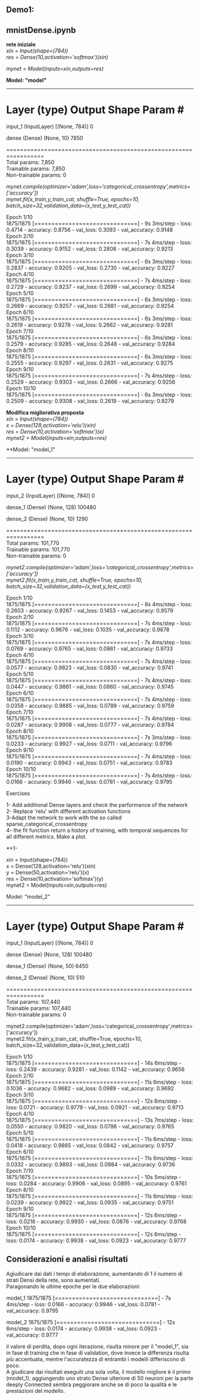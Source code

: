 
## Demo1:   
## mnistDense.ipynb  


**rete iniziale**  
*xin = Input(shape=(784))*  
*res = Dense(10,activation='softmax')(xin)*  

*mynet = Model(inputs=xin,outputs=res)*  

**Model: "model"**  
_______________________________________________  
 Layer (type)                Output Shape              Param #     
=================================================================  
 input_1 (InputLayer)        [(None, 784)]             0           
                                                                   
 dense (Dense)               (None, 10)                7850        
                                                                   
=================================================================  
Total params: 7,850  
Trainable params: 7,850  
Non-trainable params: 0  

*mynet.compile(optimizer='adam',loss='categorical_crossentropy',metrics=['accuracy'])*  
*mynet.fit(x_train,y_train_cat, shuffle=True, epochs=10, batch_size=32,validation_data=(x_test,y_test_cat))*  
  
Epoch 1/10  
1875/1875 [==============================] - 9s 3ms/step - loss: 0.4714 - accuracy: 0.8756 - val_loss: 0.3093 - val_accuracy: 0.9148  
Epoch 2/10  
1875/1875 [==============================] - 7s 4ms/step - loss: 0.3039 - accuracy: 0.9152 - val_loss: 0.2808 - val_accuracy: 0.9213  
Epoch 3/10  
1875/1875 [==============================] - 6s 3ms/step - loss: 0.2837 - accuracy: 0.9205 - val_loss: 0.2730 - val_accuracy: 0.9227  
Epoch 4/10  
1875/1875 [==============================] - 7s 4ms/step - loss: 0.2729 - accuracy: 0.9237 - val_loss: 0.2699 - val_accuracy: 0.9254  
Epoch 5/10  
1875/1875 [==============================] - 6s 3ms/step - loss: 0.2669 - accuracy: 0.9257 - val_loss: 0.2681 - val_accuracy: 0.9254  
Epoch 6/10  
1875/1875 [==============================] - 6s 3ms/step - loss: 0.2619 - accuracy: 0.9278 - val_loss: 0.2662 - val_accuracy: 0.9281  
Epoch 7/10  
1875/1875 [==============================] - 6s 3ms/step - loss: 0.2579 - accuracy: 0.9285 - val_loss: 0.2648 - val_accuracy: 0.9284  
Epoch 8/10  
1875/1875 [==============================] - 6s 3ms/step - loss: 0.2555 - accuracy: 0.9297 - val_loss: 0.2631 - val_accuracy: 0.9275  
Epoch 9/10  
1875/1875 [==============================] - 7s 4ms/step - loss: 0.2529 - accuracy: 0.9303 - val_loss: 0.2666 - val_accuracy: 0.9256  
Epoch 10/10  
1875/1875 [==============================] - 6s 3ms/step - loss: 0.2509 - accuracy: 0.9308 - val_loss: 0.2619 - val_accuracy: 0.9279  




**Modifica migliorativa proposta**  
*xin = Input(shape=(784))*  
*x = Dense(128,activation='relu')(xin)*  
*res = Dense(10,activation='softmax')(x)*  
*mynet2 = Model(inputs=xin,outputs=res)*  

**Model: "model_1"  
_________________________________________________________________  
 Layer (type)                Output Shape              Param #     
=================================================================  
 input_2 (InputLayer)        [(None, 784)]             0           
                                                                   
 dense_1 (Dense)             (None, 128)               100480      
                                                                   
 dense_2 (Dense)             (None, 10)                1290        
                                                                   
=================================================================  
Total params: 101,770  
Trainable params: 101,770  
Non-trainable params: 0  

*mynet2.compile(optimizer='adam',loss='categorical_crossentropy',metrics=['accuracy'])*  
*mynet2.fit(x_train,y_train_cat, shuffle=True, epochs=10, batch_size=32,validation_data=(x_test,y_test_cat))*  

Epoch 1/10  
1875/1875 [==============================] - 8s 4ms/step - loss: 0.2603 - accuracy: 0.9267 - val_loss: 0.1453 - val_accuracy: 0.9579  
Epoch 2/10  
1875/1875 [==============================] - 7s 4ms/step - loss: 0.1112 - accuracy: 0.9676 - val_loss: 0.1035 - val_accuracy: 0.9678  
Epoch 3/10  
1875/1875 [==============================] - 7s 4ms/step - loss: 0.0769 - accuracy: 0.9765 - val_loss: 0.0861 - val_accuracy: 0.9733  
Epoch 4/10  
1875/1875 [==============================] - 7s 4ms/step - loss: 0.0577 - accuracy: 0.9823 - val_loss: 0.0830 - val_accuracy: 0.9741  
Epoch 5/10  
1875/1875 [==============================] - 7s 4ms/step - loss: 0.0447 - accuracy: 0.9861 - val_loss: 0.0860 - val_accuracy: 0.9745  
Epoch 6/10  
1875/1875 [==============================] - 7s 4ms/step - loss: 0.0358 - accuracy: 0.9885 - val_loss: 0.0789 - val_accuracy: 0.9759  
Epoch 7/10  
1875/1875 [==============================] - 7s 4ms/step - loss: 0.0287 - accuracy: 0.9908 - val_loss: 0.0777 - val_accuracy: 0.9784  
Epoch 8/10    
1875/1875 [==============================] - 7s 3ms/step - loss: 0.0233 - accuracy: 0.9927 - val_loss: 0.0711 - val_accuracy: 0.9796  
Epoch 9/10  
1875/1875 [==============================] - 7s 4ms/step - loss: 0.0190 - accuracy: 0.9943 - val_loss: 0.0751 - val_accuracy: 0.9783  
Epoch 10/10  
1875/1875 [==============================] - 7s 4ms/step - loss: 0.0166 - accuracy: 0.9946 - val_loss: 0.0781 - val_accuracy: 0.9795  



 
Exercises  

   1- Add additional Dense layers and check the performance of the network  
   2- Replace 'relu' with different activation functions  
   3-Adapt the network to work with the so called sparse_categorical_crossentropy  
   4- the fit function return a history of training, with temporal sequences for all different metrics. Make a plot.  


**1-   
  
xin = Input(shape=(784))  
x = Dense(128,activation='relu')(xin)  
y = Dense(50,activation='relu')(x)  
res = Dense(10,activation='softmax')(y)  
mynet2 = Model(inputs=xin,outputs=res)  


Model: "model_2"  
_________________________________________________________________  
 Layer (type)                Output Shape              Param #     
=================================================================  
 input_1 (InputLayer)        [(None, 784)]             0           
                                                                   
 dense (Dense)               (None, 128)               100480      
                                                                  
 dense_1 (Dense)             (None, 50)                6450        
                                                                   
 dense_2 (Dense)             (None, 10)                510         
                                                                   
=================================================================  
Total params: 107,440  
Trainable params: 107,440  
Non-trainable params: 0  


mynet2.compile(optimizer='adam',loss='categorical_crossentropy',metrics=['accuracy'])  
mynet2.fit(x_train,y_train_cat, shuffle=True, epochs=10, batch_size=32,validation_data=(x_test,y_test_cat))  


Epoch 1/10  
1875/1875 [==============================] - 14s 6ms/step - loss: 0.2439 - accuracy: 0.9281 - val_loss: 0.1142 - val_accuracy: 0.9656  
Epoch 2/10  
1875/1875 [==============================] - 11s 6ms/step - loss: 0.1036 - accuracy: 0.9682 - val_loss: 0.0989 - val_accuracy: 0.9692  
Epoch 3/10  
1875/1875 [==============================] - 12s 6ms/step - loss: 0.0721 - accuracy: 0.9779 - val_loss: 0.0921 - val_accuracy: 0.9713  
Epoch 4/10  
1875/1875 [==============================] - 13s 7ms/step - loss: 0.0550 - accuracy: 0.9820 - val_loss: 0.0786 - val_accuracy: 0.9765  
Epoch 5/10  
1875/1875 [==============================] - 11s 6ms/step - loss: 0.0418 - accuracy: 0.9865 - val_loss: 0.0842 - val_accuracy: 0.9757  
Epoch 6/10  
1875/1875 [==============================] - 11s 6ms/step - loss: 0.0332 - accuracy: 0.9893 - val_loss: 0.0984 - val_accuracy: 0.9736  
Epoch 7/10  
1875/1875 [==============================] - 10s 5ms/step - loss: 0.0284 - accuracy: 0.9906 - val_loss: 0.0895 - val_accuracy: 0.9761  
Epoch 8/10  
1875/1875 [==============================] - 11s 6ms/step - loss: 0.0239 - accuracy: 0.9922 - val_loss: 0.0935 - val_accuracy: 0.9751  
Epoch 9/10  
1875/1875 [==============================] - 12s 6ms/step - loss: 0.0216 - accuracy: 0.9930 - val_loss: 0.0876 - val_accuracy: 0.9768  
Epoch 10/10  
1875/1875 [==============================] - 12s 6ms/step - loss: 0.0174 - accuracy: 0.9938 - val_loss: 0.0923 - val_accuracy: 0.9777  

## Considerazioni e analisi risultati  
Agiudicare dai dati i tempi di elaborazione, aumentando di 1 il numero di strati Densi della rete, sono aumentati.  
Paragonando le ultime epoche per le due elaborazioni:  

model_1 1875/1875 [==============================] - 7s 4ms/step - loss: 0.0166 - accuracy: 0.9946 - val_loss: 0.0781 - val_accuracy: 0.9795  

model_2 1875/1875 [==============================] - 12s 6ms/step - loss: 0.0174 - accuracy: 0.9938 - val_loss: 0.0923 - val_accuracy: 0.9777  
  
il valore di perdita, dopo ogni iterazione, risulta minore per il "model_1", sia in fase di training che in fase di validation, dove invece la differenza  risulta più accentuata, mentre l'accuratezza di entrambi i modelli differiscono di poco.  
A giudicare dai risultati eseguiti una sola volta, il modello migliore è il primo (model_1), aggiungendo uno strato Dense ulteriore di 50 neuroni per la parte deeply Connected sembra peggiorare anche se di poco la qualità e le prestazioni del modello.  


